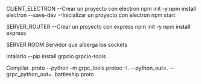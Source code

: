 CLIENT_ELECTRON
--Crear un proyecto con electron
    npm init -y
    npm install electron --save-dev
--Inicializar un proyecto con electron
    npm start 

SERVER_ROUTER
--Crear un proyecto con express
    npm init -y
    npm install express

SERVER ROOM 
Servidor que alberga los sockets 

Intalarlo
--pip install grpcio grpcio-tools

Compilar .proto
--python -m grpc_tools.protoc -I. --python_out=. --grpc_python_out=. battleship.proto
